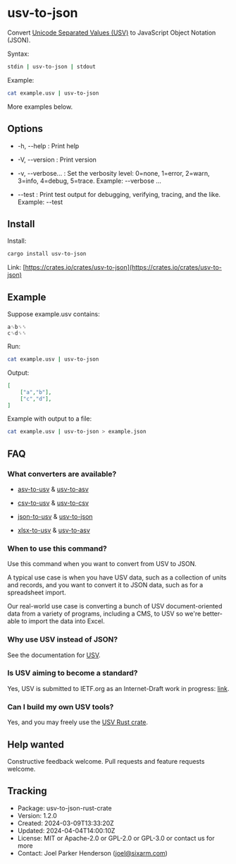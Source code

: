 # usv-to-json

Convert [Unicode Separated Values (USV)](https://github.com/sixarm/usv) to JavaScript Object Notation (JSON).

Syntax:

```sh
stdin | usv-to-json | stdout
```

Example:

```sh
cat example.usv | usv-to-json
```

More examples below.

## Options

* -h, --help : Print help

* -V, --version : Print version

* -v, --verbose... : Set the verbosity level: 0=none, 1=error, 2=warn, 3=info, 4=debug, 5=trace. Example: --verbose …

* --test : Print test output for debugging, verifying, tracing, and the like. Example: --test


## Install

Install:

```sh
cargo install usv-to-json
```

Link: [https://crates.io/crates/usv-to-json](https://crates.io/crates/usv-to-json)


## Example

Suppose example.usv contains:

```usv
a␟b␟␞
c␟d␟␞
```

Run:

```sh
cat example.usv | usv-to-json
```

Output:

```json
[
    ["a","b"],
    ["c","d"],
]
```

Example with output to a file:

```sh
cat example.usv | usv-to-json > example.json
```

## FAQ

### What converters are available?

* [asv-to-usv](https://crates.io/crates/asv-to-usv) & [usv-to-asv](https://crates.io/crates/usv-to-asv)

* [csv-to-usv](https://crates.io/crates/asv-to-csv) & [usv-to-csv](https://crates.io/crates/usv-to-csv)

* [json-to-usv](https://crates.io/crates/json-to-usv) & [usv-to-json](https://crates.io/crates/usv-to-json)

* [xlsx-to-usv](https://crates.io/crates/xlsx-to-usv) & [usv-to-asv](https://crates.io/crates/usv-to-xlsx)

### When to use this command?

Use this command when you want to convert from USV to JSON.

A typical use case is when you have USV data, such as a collection of units and
records, and you want to convert it to JSON data, such as for a spreadsheet
import.

Our real-world use case is converting a bunch of USV document-oriented data
from a variety of programs, including a CMS, to USV so we're better-able to
import the data into Excel.

### Why use USV instead of JSON?

See the documentation for [USV](https://github.com/sixarm/usv).

### Is USV aiming to become a standard?

Yes, USV is submitted to IETF.org as an Internet-Draft work in progress:
[link](https://datatracker.ietf.org/doc/draft-unicode-separated-values/).

### Can I build my own USV tools?

Yes, and you may freely use the
[USV Rust crate](https://github.com/sixarm/usv-rust-crate).

## Help wanted

Constructive feedback welcome. Pull requests and feature requests welcome.

## Tracking

* Package: usv-to-json-rust-crate
* Version: 1.2.0
* Created: 2024-03-09T13:33:20Z
* Updated: 2024-04-04T14:00:10Z
* License: MIT or Apache-2.0 or GPL-2.0 or GPL-3.0 or contact us for more
* Contact: Joel Parker Henderson (joel@sixarm.com)
